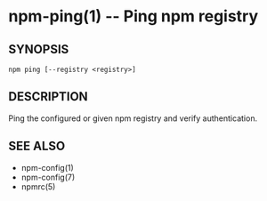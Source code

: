 npm-ping(1) -- Ping npm registry
================================

## SYNOPSIS

    npm ping [--registry <registry>]

## DESCRIPTION

Ping the configured or given npm registry and verify authentication.

## SEE ALSO

* npm-config(1)
* npm-config(7)
* npmrc(5)
